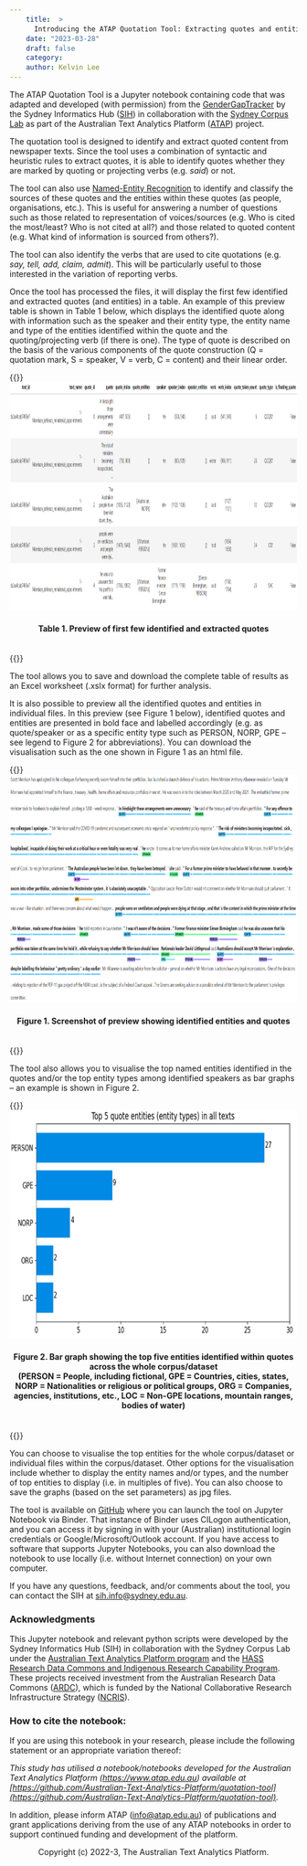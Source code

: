 ```yaml
---
    title:  >
      Introducing the ATAP Quotation Tool: Extracting quotes and entities from newspaper articles
    date: "2023-03-28"
    draft: false
    category:
    author: Kelvin Lee
---
```


The ATAP Quotation Tool is a Jupyter notebook containing code that was adapted and developed (with permission) from the [GenderGapTracker](https://github.com/sfu-discourse-lab/GenderGapTracker) by the Sydney Informatics Hub ([SIH](https://www.sydney.edu.au/research/facilities/sydney-informatics-hub.html)) in collaboration with the [Sydney Corpus Lab](https://sydneycorpuslab.com/) as part of the Australian Text Analytics Platform ([ATAP](https://www.atap.edu.au)) project.

The quotation tool is designed to identify and extract quoted content from newspaper texts. Since the tool uses a combination of syntactic and heuristic rules to extract quotes, it is able to identify quotes whether they are marked by quoting or projecting verbs (e.g. _said_) or not.

The tool can also use [Named-Entity Recognition](https://en.wikipedia.org/wiki/Named-entity_recognition) to identify and classify the sources of these quotes and the entities within these quotes (as people, organisations, etc.). This is useful for answering a number of questions such as those related to representation of voices/sources (e.g. Who is cited the most/least? Who is not cited at all?) and those related to quoted content (e.g. What kind of information is sourced from others?).

The tool can also identify the verbs that are used to cite quotations (e.g. _say, tell, add, claim, admit_). This will be particularly useful to those interested in the variation of reporting verbs.

Once the tool has processed the files, it will display the first few identified and extracted quotes (and entities) in a table. An example of this preview table is shown in Table 1 below, which displays the identified quote along with information such as the speaker and their entity type, the entity name and type of the entities identified within the quote and the quoting/projecting verb (if there is one). The type of quote is described on the basis of the various components of the quote construction (Q = quotation mark, S = speaker, V = verb, C = content) and their linear order.

{{<raw>}}
<br />
<img src="quot_tool_ss1.png" title="Preview of first few identified and extracted quotes" height="400" class="center_image" />

<div style="text-align: center;"><h4>Table 1. Preview of first few identified and extracted quotes</h4></div>
<br />
{{</raw>}}

The tool allows you to save and download the complete table of results as an Excel worksheet (.xslx format) for further analysis.

It is also possible to preview all the identified quotes and entities in individual files. In this preview (see Figure 1 below), identified quotes and entities are presented in bold face and labelled accordingly (e.g. as quote/speaker or as a specific entity type such as PERSON, NORP, GPE – see legend to Figure 2 for abbreviations). You can download the visualisation such as the one shown in Figure 1 as an html file.

{{<raw>}}
<br />
<img src="quot_tool_ss2.png" title="Screenshot of preview showing identified entities and quotes" height="400" class="center_image" />

<div style="text-align: center;"><h4>Figure 1. Screenshot of preview showing identified entities and quotes</h4></div>
<br />
{{</raw>}}

The tool also allows you to visualise the top named entities identified in the quotes and/or the top entity types among identified speakers as bar graphs – an example is shown in Figure 2.

{{<raw>}}
<br />
<img src="quot_tool_ss3.png" title="Bar graph showing the top five entities identified within quotes across the whole corpus/dataset" height="400" class="center_image" />

<div style="text-align: center;"><h4>Figure 2. Bar graph showing the top five entities identified within quotes across the whole corpus/dataset
<br />(PERSON = People, including fictional, GPE = Countries, cities, states, NORP = Nationalities or religious or political groups, ORG = Companies, agencies, institutions, etc., LOC = Non-GPE locations, mountain ranges, bodies of water)</h4></div>
<br />
{{</raw>}}

You can choose to visualise the top entities for the whole corpus/dataset or individual files within the corpus/dataset. Other options for the visualisation include whether to display the entity names and/or types, and the number of top entities to display (i.e. in multiples of five). You can also choose to save the graphs (based on the set parameters) as jpg files.

The tool is available on [GitHub](https://github.com/Australian-Text-Analytics-Platform/quotation-tool) where you can launch the tool on Jupyter Notebook via Binder. That instance of Binder uses CILogon authentication, and you can access it by signing in with your (Australian) institutional login credentials or Google/Microsoft/Outlook account. If you have access to software that supports Jupyter Notebooks, you can also download the notebook to use locally (i.e. without Internet connection) on your own computer.

If you have any questions, feedback, and/or comments about the tool, you can contact the SIH at [sih.info@sydney.edu.au](mailto:sih.info@sydney.edu.au).

### Acknowledgments

This Jupyter notebook and relevant python scripts were developed by the Sydney Informatics Hub (SIH) in collaboration with the Sydney Corpus Lab under the [Australian Text Analytics Platform program](https://doi.org/10.47486/PL074) and the [HASS Research Data Commons and Indigenous Research Capability Program](https://doi.org/10.47486/HIR001). These projects received investment from the Australian Research Data Commons ([ARDC](https://www.ardc.edu.au)), which is funded by the National Collaborative Research Infrastructure Strategy ([NCRIS](https://www.education.gov.au/ncris)).

### How to cite the notebook:

If you are using this notebook in your research, please include the following statement or an appropriate variation thereof:

_This study has utilised a notebook/notebooks developed for the Australian Text Analytics Platform (https://www.atap.edu.au) available at [https://github.com/Australian-Text-Analytics-Platform/quotation-tool](https://github.com/Australian-Text-Analytics-Platform/quotation-tool)._

In addition, please inform ATAP (info@atap.edu.au) of publications and grant applications deriving from the use of any ATAP notebooks in order to support continued funding and development of the platform.

<raw>

<div style="text-align: center;">Copyright (c) 2022-3, The Australian Text Analytics Platform.</div>

</raw>
